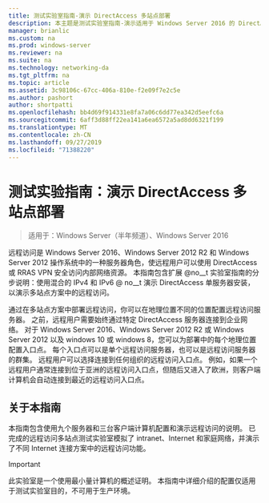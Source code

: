 ```yaml
---
title: 测试实验室指南-演示 DirectAccess 多站点部署
description: 本主题是测试实验室指南-演示适用于 Windows Server 2016 的 DirectAccess 多站点部署的一部分
manager: brianlic
ms.custom: na
ms.prod: windows-server
ms.reviewer: na
ms.suite: na
ms.technology: networking-da
ms.tgt_pltfrm: na
ms.topic: article
ms.assetid: 3c98106c-67cc-406a-810e-f2e09f7e2c5e
ms.author: pashort
author: shortpatti
ms.openlocfilehash: bb4d69f914331e8fa7a06c6dd77ea342d5eefc6a
ms.sourcegitcommit: 6aff3d88ff22ea141a6ea6572a5ad8dd6321f199
ms.translationtype: MT
ms.contentlocale: zh-CN
ms.lasthandoff: 09/27/2019
ms.locfileid: "71388220"
---
```

# <a name="test-lab-guide-demonstrate-a-directaccess-multisite-deployment"></a>测试实验指南：演示 DirectAccess 多站点部署

>适用于：Windows Server（半年频道）、Windows Server 2016

远程访问是 Windows Server 2016、Windows Server 2012 R2 和 Windows Server 2012 操作系统中的一种服务器角色，使远程用户可以使用 DirectAccess 或 RRAS VPN 安全访问内部网络资源。 本指南包含扩展 @no__t 实验室指南的分步说明：使用混合的 IPv4 和 IPv6 @ no__t 演示 DirectAccess 单服务器安装，以演示多站点方案中的远程访问。  
  
通过在多站点方案中部署远程访问，你可以在地理位置不同的位置配置远程访问服务器。 之前，远程用户需要始终通过特定 DirectAccess 服务器连接到企业网络。 对于 Windows Server 2016、Windows Server 2012 R2 或 Windows Server 2012 以及 windows 10 或 windows 8，您可以为部署中的每个地理位置配置入口点。 每个入口点可以是单个远程访问服务器，也可以是远程访问服务器的群集。 远程用户可以选择连接到任何组织的远程访问入口点。 例如，如果一个远程用户通常连接到位于亚洲的远程访问入口点，但随后又进入了欧洲，则客户端计算机会自动连接到最近的远程访问入口点。  
  
## <a name="about-this-guide"></a>关于本指南  
本指南包含使用九个服务器和三台客户端计算机配置和演示远程访问的说明。 已完成的远程访问多站点测试实验室模拟了 intranet、Internet 和家庭网络，并演示了不同 Internet 连接方案中的远程访问功能。  
  
> [!IMPORTANT]  
> 此实验室是一个使用最小量计算机的概述证明。 本指南中详细介绍的配置仅适用于测试实验室目的，不可用于生产环境。  
  


